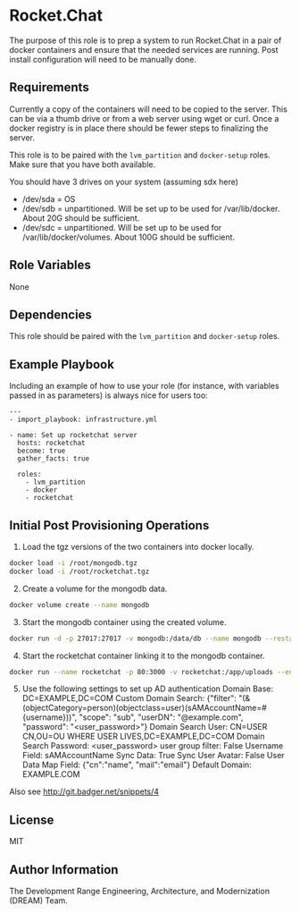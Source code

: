 Rocket.Chat
===========

The purpose of this role is to prep a system to run Rocket.Chat in a pair of docker containers and ensure that the needed services are running. Post install configuration will need to be manually done.

Requirements
------------

Currently a copy of the containers will need to be copied to the server. This can be via a thumb drive or from a web server using wget or curl. Once a docker registry is in place there should be fewer steps to finalizing the server.

This role is to be paired with the `lvm_partition` and `docker-setup` roles. Make sure that you have both available.

You should have 3 drives on your system (assuming sdx here)

* /dev/sda = OS
* /dev/sdb = unpartitioned. Will be set up to be used for /var/lib/docker. About 20G should be sufficient.
* /dev/sdc = unpartitioned. Will be set up to be used for /var/lib/docker/volumes. About 100G should be sufficient.

Role Variables
--------------

None

Dependencies
------------

This role should be paired with the `lvm_partition` and `docker-setup` roles.

Example Playbook
----------------

Including an example of how to use your role (for instance, with variables passed in as parameters) is always nice for users too:

    ---
    - import_playbook: infrastructure.yml

    - name: Set up rocketchat server
      hosts: rocketchat
      become: true
      gather_facts: true

      roles:
        - lvm_partition
        - docker
        - rocketchat

Initial Post Provisioning Operations
------------------------------------

1. Load the tgz versions of the two containers into docker locally.
```bash
docker load -i /root/mongodb.tgz
docker load -i /root/rocketchat.tgz
```
2. Create a volume for the mongodb data.
```bash
docker volume create --name mongodb
```
3. Start the mongodb container using the created volume.
```bash
docker run -d -p 27017:27017 -v mongodb:/data/db --name mongodb --restart always mongodb:latest
```
4. Start the rocketchat container linking it to the mongodb container.
```bash
docker run --name rocketchat -p 80:3000 -v rocketchat:/app/uploads --env ROOT_URL=http://localhost --link mongodb:db -d --restart always rocket.chat
```
5. Use the following settings to set up AD authentication
Domain Base: DC=EXAMPLE,DC=COM
Custom Domain Search: {"filter": "(&(objectCategory=person)(objectclass=user)(sAMAccountName=#{username}))", "scope": "sub", "userDN": "<user>@example.com", "password": "<user_password>"}
Domain Search User: CN=USER CN,OU=OU WHERE USER LIVES,DC=EXAMPLE,DC=COM
Domain Search Password: <user_password>
user group filter: False 
Username Field: sAMAccountName 
Sync Data: True 
Sync User Avatar: False 
User Data Map Field: {"cn":"name", "mail":"email"} 
Default Domain: EXAMPLE.COM

Also see http://git.badger.net/snippets/4

License
-------

MIT

Author Information
------------------

The Development Range Engineering, Architecture, and Modernization (DREAM) Team.
